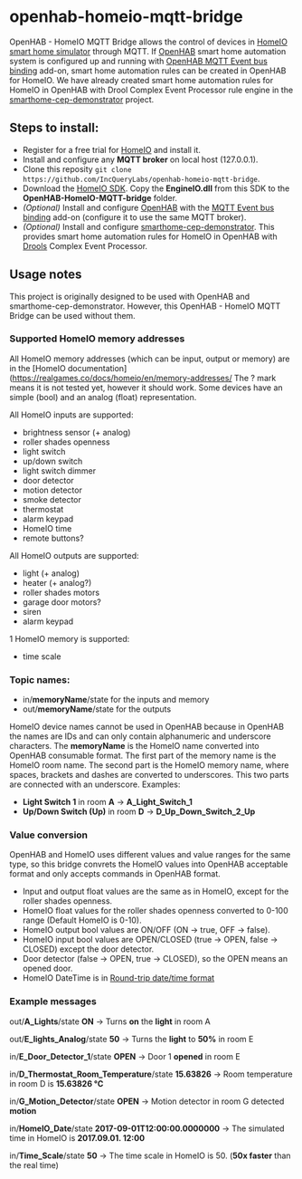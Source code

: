 # openhab-homeio-mqtt-bridge
OpenHAB - HomeIO MQTT Bridge allows the control of devices in [HomeIO smart home simulator](https://realgames.co/home-io/) through MQTT. If [OpenHAB](https://www.openhab.org/) smart home automation system is configured up and running with [OpenHAB MQTT Event bus binding](https://docs.openhab.org/addons/bindings/mqtt1/readme.html) add-on, smart home automation rules can be created in OpenHAB for HomeIO. We have already created smart home automation rules for HomeIO in OpenHAB with Drool Complex Event Processor rule engine in the [smarthome-cep-demonstrator](https://github.com/IncQueryLabs/smarthome-cep-demonstrator) project.

## Steps to install:
 
 * Register for a free trial for [HomeIO](https://realgames.co/home-io/) and install it.
 * Install and configure any **MQTT broker** on local host (127.0.0.1).
 * Clone this reposity `git clone https://github.com/IncQueryLabs/openhab-homeio-mqtt-bridge`.
 * Download the [HomeIO SDK](https://realgames.co/docs/homeio/en/sdk-getting-started/). Copy the **EngineIO.dll** from this SDK to the **OpenHAB-HomeIO-MQTT-bridge** folder.
 * *(Optional)* Install and configure [OpenHAB](https://www.openhab.org/) with the [MQTT Event bus binding](https://docs.openhab.org/addons/bindings/mqtt1/readme.html) add-on (configure it to use the same MQTT broker).
 * *(Optional)* Install and configure [smarthome-cep-demonstrator](https://github.com/IncQueryLabs/smarthome-cep-demonstrator). This provides smart home automation rules for HomeIO in OpenHAB with [Drools](https://www.drools.org/) Complex Event Processor.

## Usage notes
This project is originally designed to be used with OpenHAB and smarthome-cep-demonstrator. However, this OpenHAB - HomeIO MQTT Bridge can be used without them.

### Supported HomeIO memory addresses
All HomeIO memory addresses (which can be input, output or memory) are in the [HomeIO documentation](https://realgames.co/docs/homeio/en/memory-addresses/
The ? mark means it is not tested yet, however it should work. Some devices have an simple (bool) and an analog (float) representation. 

All HomeIO inputs are supported:
 
  * brightness sensor (+ analog)
  * roller shades openness
  * light switch
  * up/down switch
  * light switch dimmer
  * door detector
  * motion detector
  * smoke detector
  * thermostat
  * alarm keypad
  * HomeIO time
  * remote buttons?

All HomeIO outputs are supported:

 * light (+ analog)
 * heater (+ analog?)
 * roller shades motors
 * garage door motors?
 * siren
 * alarm keypad

1 HomeIO memory is supported:

 * time scale

### Topic names:

 * in/**memoryName**/state for the inputs and memory
 * out/**memoryName**/state for the outputs

HomeIO device names cannot be used in OpenHAB because in OpenHAB the names are IDs and can only contain alphanumeric and underscore characters. The **memoryName** is the HomeIO name converted into OpenHAB consumable format. The first part of the memory name is the HomeIO room name. The second part is the HomeIO memory name, where spaces, brackets and dashes are converted to underscores. This two parts are connected with an underscore. Examples:

 * **Light Switch 1** in room **A** -> **A_Light_Switch_1**
 * **Up/Down Switch (Up)** in room **D** -> **D_Up_Down_Switch_2_Up**

### Value conversion
OpenHAB and HomeIO uses different values and value ranges for the same type, so this bridge convrets the HomeIO values into OpenHAB acceptable format and only accepts commands in OpenHAB format.
 
 * Input and output float values are the same as in HomeIO, except for the roller shades openness.
 * HomeIO float values for the roller shades openness converted to 0-100 range (Default HomeIO is 0-10).
 * HomeIO output bool values are ON/OFF (ON -> true, OFF -> false).
 * HomeIO input bool values are OPEN/CLOSED (true -> OPEN, false -> CLOSED) except the door detector.
 * Door detector (false -> OPEN, true -> CLOSED), so the OPEN means an opened door.
 * HomeIO DateTime is in  [Round-trip date/time format](https://docs.microsoft.com/en-us/dotnet/standard/base-types/standard-date-and-time-format-strings#Roundtrip)
 
### Example messages
out/**A_Lights**/state **ON** -> Turns **on** the **light** in room A

out/**E_lights_Analog**/state **50** -> Turns the **light** to **50%** in room E

in/**E_Door_Detector_1**/state **OPEN** -> Door 1 **opened** in room E 

in/**D_Thermostat_Room_Temperature**/state **15.63826** -> Room temperature in room D is **15.63826 °C**

in/**G_Motion_Detector**/state **OPEN** -> Motion detector in room G detected **motion**

in/**HomeIO_Date**/state **2017-09-01T12:00:00.0000000** -> The simulated time in HomeIO is **2017.09.01. 12:00**

in/**Time_Scale**/state **50** -> The time scale in HomeIO is 50. (**50x faster** than the real time)
